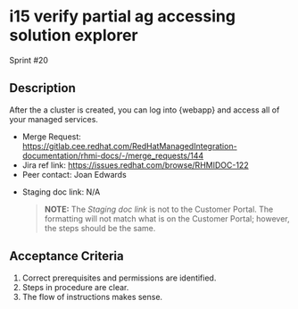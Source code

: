 # i15 verify partial ag accessing solution explorer

Sprint #20

## Description

After the a cluster is created, you can log into {webapp} and access all of your managed services.

- Merge Request: https://gitlab.cee.redhat.com/RedHatManagedIntegration-documentation/rhmi-docs/-/merge_requests/144
- Jira ref link: https://issues.redhat.com/browse/RHMIDOC-122
- Peer contact: Joan Edwards

* Staging doc link: N/A
  > **NOTE:** The _Staging doc link_ is not to the Customer Portal. The formatting will not match what is on the Customer Portal; however, the steps should be the same.

## Acceptance Criteria

1. Correct prerequisites and permissions are identified.
2. Steps in procedure are clear.
3. The flow of instructions makes sense.
